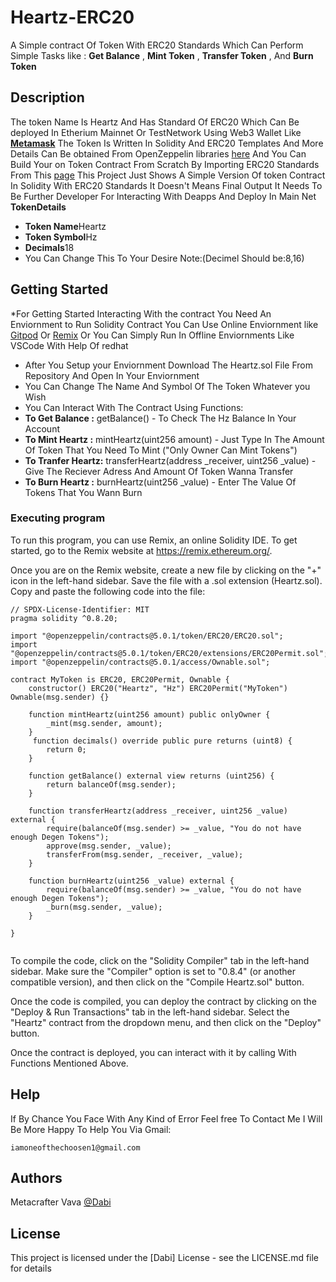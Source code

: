 # Heartz-ERC20
A Simple contract Of Token With ERC20 Standards Which Can Perform Simple Tasks like :
**Get Balance**  ,
**Mint Token** ,
**Transfer Token** ,
 And **Burn Token**
## Description
The token Name Is Heartz And Has Standard Of ERC20 Which Can Be deployed In Etherium Mainnet Or TestNetwork Using Web3 Wallet Like [**Metamask**](https://metamask.io/)
The Token Is Written In Solidity And ERC20 Templates And More Details Can Be obtained From OpenZeppelin libraries [here](https://openzeppelin.com/contracts/)
And You Can Build Your on Token Contract From Scratch By Importing ERC20 Standards From This [page](@openzeppelin/contracts@5.0.1/token/ERC20/ERC20.sol)
This Project Just Shows A Simple Version Of token Contract In Solidity With ERC20 Standards It Doesn't Means Final Output It Needs To Be Further Developer For Interacting With Deapps And Deploy In Main Net 
**TokenDetails**
- **Token Name**Heartz
- **Token Symbol**Hz
- **Decimals**18
- You Can Change This To Your Desire Note:(Decimel Should be:8,16)
## Getting Started
*For Getting Started Interacting With the contract You Need An Enviornment to Run Solidity Contract You Can Use Online Enviornment like [Gitpod](https://www.gitpod.io/) Or [Remix](https://remix.ethereum.org/) Or You Can Simply Run In Offline Enviornments Like VSCode With Help Of redhat 
* After You Setup your Enviornment Download The Heartz.sol File From Repository And Open In Your Enviornment
* You Can Change The Name And Symbol Of The Token Whatever you Wish
* You Can Interact With The Contract Using Functions:
* **To Get Balance :**  getBalance() - To Check The Hz Balance In Your Account
* **To Mint Heartz :**  mintHeartz(uint256 amount) - Just Type In The Amount Of Token That You Need To Mint ("Only Owner Can Mint Tokens")
* **To Tranfer Heartz:**  transferHeartz(address _receiver, uint256 _value) - Give The Reciever Adress And Amount Of Token Wanna Transfer
* **To Burn Heartz :**  burnHeartz(uint256 _value) - Enter The Value Of Tokens That You Wann Burn 


### Executing program

To run this program, you can use Remix, an online Solidity IDE. To get started, go to the Remix website at https://remix.ethereum.org/.

Once you are on the Remix website, create a new file by clicking on the "+" icon in the left-hand sidebar. Save the file with a .sol extension (Heartz.sol). Copy and paste the following code into the file:

```
// SPDX-License-Identifier: MIT
pragma solidity ^0.8.20;

import "@openzeppelin/contracts@5.0.1/token/ERC20/ERC20.sol";
import "@openzeppelin/contracts@5.0.1/token/ERC20/extensions/ERC20Permit.sol";
import "@openzeppelin/contracts@5.0.1/access/Ownable.sol";

contract MyToken is ERC20, ERC20Permit, Ownable {
    constructor() ERC20("Heartz", "Hz") ERC20Permit("MyToken") Ownable(msg.sender) {}
    
    function mintHeartz(uint256 amount) public onlyOwner {
        _mint(msg.sender, amount);
    }
     function decimals() override public pure returns (uint8) {
        return 0;
    }

    function getBalance() external view returns (uint256) {
        return balanceOf(msg.sender);
    }

    function transferHeartz(address _receiver, uint256 _value) external {
        require(balanceOf(msg.sender) >= _value, "You do not have enough Degen Tokens");
        approve(msg.sender, _value);
        transferFrom(msg.sender, _receiver, _value);
    }

    function burnHeartz(uint256 _value) external {
        require(balanceOf(msg.sender) >= _value, "You do not have enough Degen Tokens");
        _burn(msg.sender, _value);
    }

}


```

To compile the code, click on the "Solidity Compiler" tab in the left-hand sidebar. Make sure the "Compiler" option is set to "0.8.4" (or another compatible version), and then click on the "Compile Heartz.sol" button.

Once the code is compiled, you can deploy the contract by clicking on the "Deploy & Run Transactions" tab in the left-hand sidebar. Select the "Heartz" contract from the dropdown menu, and then click on the "Deploy" button.

Once the contract is deployed, you can interact with it by calling With Functions Mentioned Above.
## Help
If By Chance You Face With Any Kind of Error Feel free To Contact Me I Will Be More Happy To Help You Via Gmail:
```
iamoneofthechoosen1@gmail.com
```
## Authors

Metacrafter Vava
[@Dabi](iamoneofthechoosen1@gmail.com)


## License

This project is licensed under the [Dabi] License - see the LICENSE.md file for details
